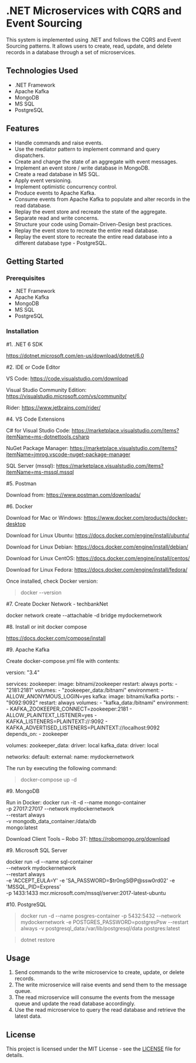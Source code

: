 # .NET Microservices with CQRS and Event Sourcing

This system is implemented using .NET and follows the CQRS and Event Sourcing patterns. It allows users to create, read, update, and delete records in a database through a set of microservices.

## Technologies Used

- .NET Framework
- Apache Kafka
- MongoDB
- MS SQL
- PostgreSQL

## Features

- Handle commands and raise events.
- Use the mediator pattern to implement command and query dispatchers.
- Create and change the state of an aggregate with event messages.
- Implement an event store / write database in MongoDB.
- Create a read database in MS SQL.
- Apply event versioning.
- Implement optimistic concurrency control.
- Produce events to Apache Kafka.
- Consume events from Apache Kafka to populate and alter records in the read database.
- Replay the event store and recreate the state of the aggregate.
- Separate read and write concerns.
- Structure your code using Domain-Driven-Design best practices.
- Replay the event store to recreate the entire read database.
- Replay the event store to recreate the entire read database into a different database type - PostgreSQL.

## Getting Started

### Prerequisites

- .NET Framework
- Apache Kafka
- MongoDB
- MS SQL
- PostgreSQL

### Installation

#1. .NET 6 SDK

https://dotnet.microsoft.com/en-us/download/dotnet/6.0

#2. IDE or Code Editor

VS Code:
https://code.visualstudio.com/download

Visual Studio Community Edition:
https://visualstudio.microsoft.com/vs/community/

Rider:
https://www.jetbrains.com/rider/

#4. VS Code Extensions

C# for Visual Studio Code:
https://marketplace.visualstudio.com/items?itemName=ms-dotnettools.csharp

NuGet Package Manager:
https://marketplace.visualstudio.com/items?itemName=jmrog.vscode-nuget-package-manager

SQL Server (mssql):
https://marketplace.visualstudio.com/items?itemName=ms-mssql.mssql

#5. Postman

Download from:
https://www.postman.com/downloads/

#6. Docker

Download for Mac or Windows:
https://www.docker.com/products/docker-desktop

Download for Linux Ubuntu:
https://docs.docker.com/engine/install/ubuntu/

Download for Linux Debian:
https://docs.docker.com/engine/install/debian/

Download for Linux CentOS:
https://docs.docker.com/engine/install/centos/

Download for Linux Fedora:
https://docs.docker.com/engine/install/fedora/

Once installed, check Docker version:
> docker --version

#7. Create Docker Network - techbankNet 

docker network create --attachable -d bridge mydockernetwork

#8. Install or init docker compose 

https://docs.docker.com/compose/install

#9. Apache Kafka

Create docker-compose.yml file with contents:

version: "3.4"

services:
  zookeeper:
    image: bitnami/zookeeper
    restart: always
    ports:
      - "2181:2181"
    volumes:
      - "zookeeper_data:/bitnami"
    environment:
      - ALLOW_ANONYMOUS_LOGIN=yes
  kafka:
    image: bitnami/kafka
    ports:
      - "9092:9092"
    restart: always
    volumes:
      - "kafka_data:/bitnami"
    environment:
      - KAFKA_ZOOKEEPER_CONNECT=zookeeper:2181
      - ALLOW_PLAINTEXT_LISTENER=yes
      - KAFKA_LISTENERS=PLAINTEXT://:9092
      - KAFKA_ADVERTISED_LISTENERS=PLAINTEXT://localhost:9092
    depends_on:
      - zookeeper

volumes:
  zookeeper_data:
    driver: local
  kafka_data:
    driver: local
   
networks:
  default:
    external:
      name: mydockernetwork
    

The run by executing the following command:

> docker-compose up -d

#9. MongoDB

Run in Docker:
docker run -it -d --name mongo-container \
-p 27017:27017 --network mydockernetwork \
--restart always \
-v mongodb_data_container:/data/db \
mongo:latest

Download Client Tools – Robo 3T:
https://robomongo.org/download

#9. Microsoft SQL Server

docker run -d --name sql-container \
--network mydockernetwork \
--restart always \
-e 'ACCEPT_EULA=Y' -e 'SA_PASSWORD=$tr0ngS@P@ssw0rd02' -e 'MSSQL_PID=Express' \
-p 1433:1433 mcr.microsoft.com/mssql/server:2017-latest-ubuntu 

#10. PostgreSQL
> docker run -d --name posgres-container -p 5432:5432 --network mydockernetwork -e POSTGRES_PASSWORD=postgresPsw --restart always -v postgresql_data:/var/lib/postgresql/data postgres:latest

> dotnet restore

## Usage

1. Send commands to the write microservice to create, update, or delete records.
2. The write microservice will raise events and send them to the message queue.
3. The read microservice will consume the events from the message queue and update the read database accordingly.
4. Use the read microservice to query the read database and retrieve the latest data.

## License

This project is licensed under the MIT License - see the [LICENSE](LICENSE) file for details.
